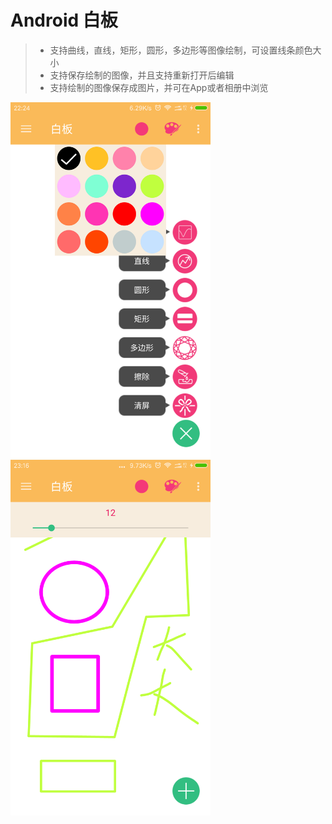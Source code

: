 # Android 白板

> - 支持曲线，直线，矩形，圆形，多边形等图像绘制，可设置线条颜色大小
> - 支持保存绘制的图像，并且支持重新打开后编辑
> - 支持绘制的图像保存成图片，并可在App或者相册中浏览

<img src="screenshot/1.png" width="320" height="569" /> <img src="screenshot/2.png" width="320" height="569" />